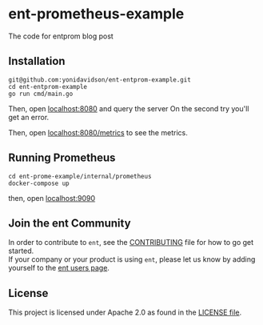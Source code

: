 # ent-prometheus-example
The code for entprom blog post

## Installation

```console
git@github.com:yonidavidson/ent-entprom-example.git
cd ent-entprom-example
go run cmd/main.go
```

Then, open [localhost:8080](http://localhost:8080) and query the server
On the second try you'll get an error.

Then, open [localhost:8080/metrics](http://localhost:8080) to see the metrics.

## Running Prometheus


```console
cd ent-prome-example/internal/prometheus
docker-compose up
```

then, open [localhost:9090](http://localhost:9090)

## Join the ent Community
In order to contribute to `ent`, see the [CONTRIBUTING](https://github.com/ent/ent/blob/master/CONTRIBUTING.md) file for how to go get started.  
If your company or your product is using `ent`, please let us know by adding yourself to the [ent users page](https://github.com/ent/ent/wiki/ent-users).

## License
This project is licensed under Apache 2.0 as found in the [LICENSE file](LICENSE).
